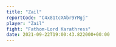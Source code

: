 ```yaml
---
title: "Zail"
reportCode: "C4x81tcXAbr9YMgj"
player: "Zail"
fight: "Fathom-Lord Karathress"
date: 2021-09-22T19:00:43.822000+00:00
---
```

